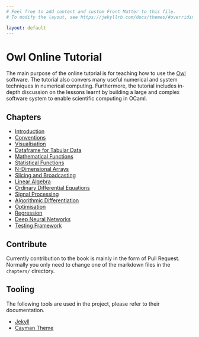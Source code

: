 ```yaml
---
# Feel free to add content and custom Front Matter to this file.
# To modify the layout, see https://jekyllrb.com/docs/themes/#overriding-theme-defaults

layout: default
---
```


# Owl Online Tutorial

The main purpose of the online tutorial is for teaching how to use the [Owl](https://github.com/owlbarn/owl) software. The tutorial also convers many useful numerical and system techniques in numerical computing. Furthermore, the tutorial includes in-depth discussion on the lessons learnt by building a large and complex software system to enable scientific computing in OCaml.

## Chapters

- [Introduction](./chapters/introduction.html)
- [Conventions](./chapters/convention.html)
- [Visualisation](./chapters/visualization.html)
- [Dataframe for Tabular Data](./chapters/dataframe.html)
- [Mathematical Functions](./chapters/maths.html)
- [Statistical Functions](./chapters/stats.html)
- [N-Dimensional Arrays](./chapters/ndarray.html)
- [Slicing and Broadcasting](./chapters/slicing.html)
- [Linear Algebra](./chapters/linalg.html)
- [Ordinary Differential Equations](./chapters/diffequation.html)
- [Signal Processing](./chapters/signal.html)
- [Algorithmic Differentiation](./chapters/algodiff.html)
- [Optimisation](./chapters/optimisation.html)
- [Regression](./chapters/regression.html)
- [Deep Neural Networks](./chapters/neural-network.html)
- [Testing Framework](./chapters/testing.html)

## Contribute

Currently contribution to the book is mainly in the form of Pull Request. 
Normally you only need to change one of the markdown files in the `chapters/` directory.


## Tooling

The following tools are used in the project, please refer to their documentation.

- [Jekyll](https://jekyllrb.com/)
- [Cayman Theme](https://github.com/pages-themes/cayman)

